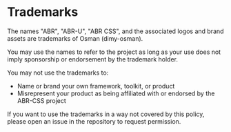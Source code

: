 # Trademarks

The names "ABR", "ABR-U", "ABR CSS", and the associated logos and brand assets are trademarks of Osman (dimy-osman).

You may use the names to refer to the project as long as your use does not imply sponsorship or endorsement by the trademark holder.

You may not use the trademarks to:
- Name or brand your own framework, toolkit, or product
- Misrepresent your product as being affiliated with or endorsed by the ABR-CSS project

If you want to use the trademarks in a way not covered by this policy, please open an issue in the repository to request permission.
